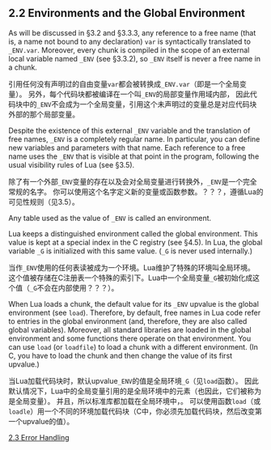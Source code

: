
## 2.2 Environments and the Global Environment

As will be discussed in §3.2 and §3.3.3, any reference to a free name 
(that is, a name not bound to any declaration) `var` is syntactically translated to `_ENV.var`. 
Moreover, every chunk is compiled in the scope of an external local variable named `_ENV` (see §3.3.2), 
so `_ENV` itself is never a free name in a chunk.

引用任何没有声明过的自由变量`var`都会被转换成`_ENV.var`（即是一个全局变量）。
另外，每个代码块都被编译在一个叫`_ENV`的局部变量作用域内部，
因此代码块中的`_ENV`不会成为一个全局变量，引用这个未声明过的变量总是对应代码块外部的那个局部变量。

Despite the existence of this external `_ENV` variable and the translation of free names, 
`_ENV` is a completely regular name. 
In particular, you can define new variables and parameters with that name. 
Each reference to a free name uses the `_ENV` that is visible at that point in the program, 
following the usual visibility rules of Lua (see §3.5).

除了有一个外部`_ENV`变量的存在以及会对全局变量进行转换外，`_ENV`是一个完全常规的名字。
你可以使用这个名字定义新的变量或函数参数。？？？，遵循Lua的可见性规则（见3.5）。

Any table used as the value of `_ENV` is called an environment.

Lua keeps a distinguished environment called the global environment. 
This value is kept at a special index in the C registry (see §4.5). 
In Lua, the global variable `_G` is initialized with this same value. (`_G` is never used internally.)

当作`_ENV`使用的任何表读被成为一个环境。Lua维护了特殊的环境叫全局环境。
这个值被存储在C注册表一个特殊的索引下。Lua中一个全局变量`_G`被初始化成这个值（`_G`不会在内部使用？？？）。

When Lua loads a chunk, the default value for its `_ENV` upvalue is the global environment (see `load`). 
Therefore, by default, free names in Lua code refer to entries 
in the global environment (and, therefore, they are also called global variables). 
Moreover, all standard libraries are loaded in the global environment 
and some functions there operate on that environment. 
You can use `load` (or `loadfile`) to load a chunk with a different environment. 
(In C, you have to load the chunk and then change the value of its first upvalue.)

当Lua加载代码块时，默认upvalue`_ENV`的值是全局环境`_G`（见`load`函数）。
因此默认情况下，Lua中的全局变量引用的是全局环境中的元素（也因此，它们被称为是全局变量）。
并且，所以标准库都加载在全局环境中，。
可以使用函数`load`（或`loadle`）用一个不同的环境加载代码块（C中，你必须先加载代码块，然后改变第一个upvalue的值）。

[2.3 Error Handling](2.3-error-handling.md)
